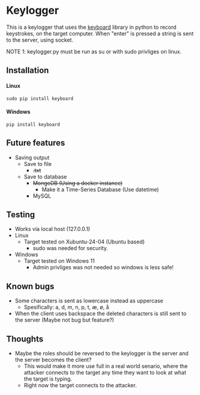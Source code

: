 # Keylogger
This is a keylogger that uses the [keyboard](https://pypi.org/project/keyboard/) library in python to record keystrokes, on the target computer. When "enter" is pressed a string is sent to the server, using socket.

NOTE 1: keylogger.py must be run as su or with sudo privliges on linux.

## Installation

#### Linux

  ```sudo pip install keyboard```

#### Windows

  ```pip install keyboard```

## Future features
- Saving output
  - Save to file
    - ~~.txt~~
  - Save to database
    - ~~MongoDB (Using a docker instance)~~
      - Make it a Time-Series Database (Use datetime)
    - MySQL

## Testing
- Works via local host (127.0.0.1)
- Linux
  - Target tested on Xubuntu-24-04 (Ubuntu based)
    - sudo was needed for security.
- Windows
  - Target tested on Windows 11
    - Admin privliges was not needed so windows is less safe!

## Known bugs
- Some characters is sent as lowercase instead as uppercase
  - Spesifically: a, d, m, n, p, t, æ, ø, å
- When the client uses backspace the deleted characters is still sent to the server (Maybe not bug but feature?)

## Thoughts
- Maybe the roles should be reversed to the keylogger is the server and the server becomes the client?
  - This would make it more use full in a real world senario, where the attacker connects to the target any time they want to look at what the target is typing.
  - Right now the target connects to the attacker.
